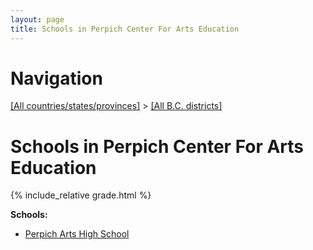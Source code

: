```yaml
---
layout: page
title: Schools in Perpich Center For Arts Education
---
```

# Navigation

[[All countries/states/provinces]](../..) > [[All B.C. districts]](..)

# Schools in Perpich Center For Arts Education

{% include_relative grade.html %}

**Schools:**

- [Perpich Arts High School](Perpich_Arts_High_School.md)
